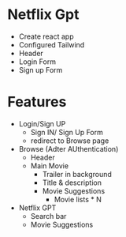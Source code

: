 # Netflix Gpt

- Create react app
- Configured Tailwind
- Header
- Login Form
- Sign up Form



# Features

- Login/Sign UP 
    - Sign IN/ Sign Up Form
    - redirect to Browse page
- Browse (Adter AUthentication)
    - Header
    - Main Movie
        - Trailer in background
        - Title & description
        - Movie Suggestions
            - Movie lists * N
- Netflix GPT
    - Search bar
    - Movie Suggestions